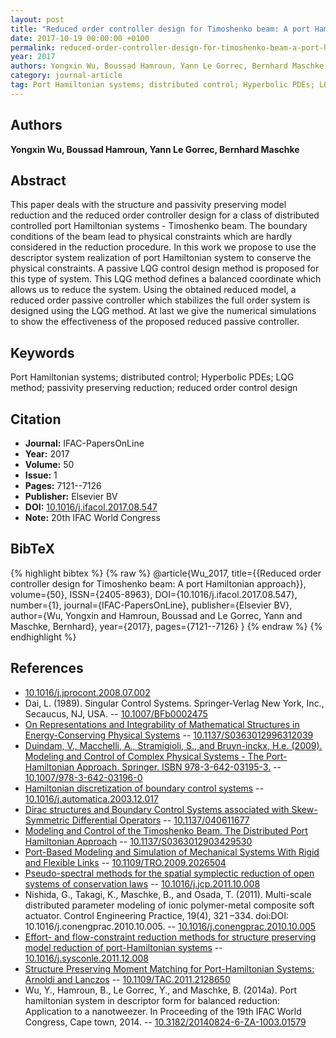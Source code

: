 ```yaml
---
layout: post
title: "Reduced order controller design for Timoshenko beam: A port Hamiltonian approach"
date: 2017-10-19 00:00:00 +0100
permalink: reduced-order-controller-design-for-timoshenko-beam-a-port-hamiltonian-approach
year: 2017
authors: Yongxin Wu, Boussad Hamroun, Yann Le Gorrec, Bernhard Maschke
category: journal-article
tag: Port Hamiltonian systems; distributed control; Hyperbolic PDEs; LQG method; passivity preserving reduction; reduced order control design
---
```

 
## Authors
**Yongxin Wu, Boussad Hamroun, Yann Le Gorrec, Bernhard Maschke**
 
## Abstract
This paper deals with the structure and passivity preserving model reduction and the reduced order controller design for a class of distributed controlled port Hamiltonian systems - Timoshenko beam. The boundary conditions of the beam lead to physical constraints which are hardly considered in the reduction procedure. In this work we propose to use the descriptor system realization of port Hamiltonian system to conserve the physical constraints. A passive LQG control design method is proposed for this type of system. This LQG method defines a balanced coordinate which allows us to reduce the system. Using the obtained reduced model, a reduced order passive controller which stabilizes the full order system is designed using the LQG method. At last we give the numerical simulations to show the effectiveness of the proposed reduced passive controller.
 
## Keywords
Port Hamiltonian systems; distributed control; Hyperbolic PDEs; LQG method; passivity preserving reduction; reduced order control design
 
## Citation
- **Journal:** IFAC-PapersOnLine
- **Year:** 2017
- **Volume:** 50
- **Issue:** 1
- **Pages:** 7121--7126
- **Publisher:** Elsevier BV
- **DOI:** [10.1016/j.ifacol.2017.08.547](https://doi.org/10.1016/j.ifacol.2017.08.547)
- **Note:** 20th IFAC World Congress
 
## BibTeX
{% highlight bibtex %}
{% raw %}
@article{Wu_2017,
  title={{Reduced order controller design for Timoshenko beam: A port Hamiltonian approach}},
  volume={50},
  ISSN={2405-8963},
  DOI={10.1016/j.ifacol.2017.08.547},
  number={1},
  journal={IFAC-PapersOnLine},
  publisher={Elsevier BV},
  author={Wu, Yongxin and Hamroun, Boussad and Le Gorrec, Yann and Maschke, Bernhard},
  year={2017},
  pages={7121--7126}
}
{% endraw %}
{% endhighlight %}
 
## References
- [10.1016/j.jprocont.2008.07.002](https://doi.org/10.1016/j.jprocont.2008.07.002)
- Dai, L. (1989). Singular Control Systems. Springer-Verlag New York, Inc., Secaucus, NJ, USA. -- [10.1007/BFb0002475](https://doi.org/10.1007/BFb0002475)
- [On Representations and Integrability of Mathematical Structures in Energy-Conserving Physical Systems](on-representations-and-integrability-of-mathematical-structures-in-energy-conserving-physical-systems) -- [10.1137/S0363012996312039](https://doi.org/10.1137/S0363012996312039)
- [Duindam, V., Macchelli, A., Stramigioli, S., and Bruyn-inckx, H.e. (2009). Modeling and Control of Complex Physical Systems - The Port-Hamiltonian Approach. Springer. ISBN 978-3-642-03195-3.](modeling-and-control-of-complex-physical-systems) -- [10.1007/978-3-642-03196-0](https://doi.org/10.1007/978-3-642-03196-0)
- [Hamiltonian discretization of boundary control systems](hamiltonian-discretization-of-boundary-control-systems) -- [10.1016/j.automatica.2003.12.017](https://doi.org/10.1016/j.automatica.2003.12.017)
- [Dirac structures and Boundary Control Systems associated with Skew-Symmetric Differential Operators](dirac-structures-and-boundary-control-systems-associated-with-skew-symmetric-differential-operators) -- [10.1137/040611677](https://doi.org/10.1137/040611677)
- [Modeling and Control of the Timoshenko Beam. The Distributed Port Hamiltonian Approach](modeling-and-control-of-the-timoshenko-beam-the-distributed-port-hamiltonian-approach) -- [10.1137/S0363012903429530](https://doi.org/10.1137/S0363012903429530)
- [Port-Based Modeling and Simulation of Mechanical Systems With Rigid and Flexible Links](port-based-modeling-and-simulation-of-mechanical-systems-with-rigid-and-flexible-links) -- [10.1109/TRO.2009.2026504](https://doi.org/10.1109/TRO.2009.2026504)
- [Pseudo-spectral methods for the spatial symplectic reduction of open systems of conservation laws](pseudo-spectral-methods-for-the-spatial-symplectic-reduction-of-open-systems-of-conservation-laws) -- [10.1016/j.jcp.2011.10.008](https://doi.org/10.1016/j.jcp.2011.10.008)
- Nishida, G., Takagi, K., Maschke, B., and Osada, T. (2011). Multi-scale distributed parameter modeling of ionic polymer-metal composite soft actuator. Control Engineering Practice, 19(4), 321 –334. doi:DOI: 10.1016/j.conengprac.2010.10.005. -- [10.1016/j.conengprac.2010.10.005](https://doi.org/10.1016/j.conengprac.2010.10.005)
- [Effort- and flow-constraint reduction methods for structure preserving model reduction of port-Hamiltonian systems](effort-and-flow-constraint-reduction-methods-for-structure-preserving-model-reduction-of-port-hamiltonian-systems) -- [10.1016/j.sysconle.2011.12.008](https://doi.org/10.1016/j.sysconle.2011.12.008)
- [Structure Preserving Moment Matching for Port-Hamiltonian Systems: Arnoldi and Lanczos](structure-preserving-moment-matching-for-port-hamiltonian-systems-arnoldi-and-lanczos) -- [10.1109/TAC.2011.2128650](https://doi.org/10.1109/TAC.2011.2128650)
- Wu, Y., Hamroun, B., Le Gorrec, Y., and Maschke, B. (2014a). Port hamiltonian system in descriptor form for balanced reduction: Application to a nanotweezer. In Proceeding of the 19th IFAC World Congress, Cape town, 2014. -- [10.3182/20140824-6-ZA-1003.01579](https://doi.org/10.3182/20140824-6-ZA-1003.01579)

